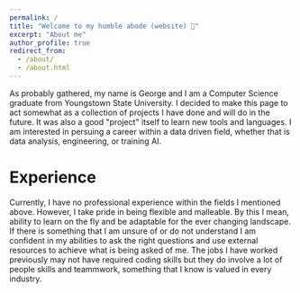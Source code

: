 ```yaml
---
permalink: /
title: "Welcome to my humble abode (website) 🏡"
excerpt: "About me"
author_profile: true
redirect_from: 
  - /about/
  - /about.html
---
```


As probably gathered, my name is George and I am a Computer Science graduate from Youngstown State University. I decided to make this page to act somewhat as a collection of projects I have done and will do in the future. It was also a good "project" itself to learn new tools and languages. I am interested in persuing a career within a data driven field, whether that is data analysis, engineering, or training AI. 

Experience 
======
Currently, I have no professional experience within the fields I mentioned above. However, I take pride in being flexible and malleable. By this I mean, ability to learn on the fly and be adaptable for the ever changing landscape. If there is something that I am unsure of or do not understand I am confident in my abilities to ask the right questions and use external resources to achieve what is being asked of me. The jobs I have worked previously may not have required coding skills but they do involve a lot of people skills and teammwork, something that I know is valued in every industry.
